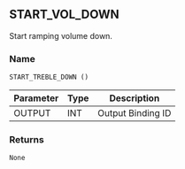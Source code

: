 ## START\_VOL\_DOWN

Start ramping volume down.


### Name

`START_TREBLE_DOWN ()`


| Parameter | Type | Description       |
| --------- | ---- | ----------------- |
| OUTPUT    | INT  | Output Binding ID |



### Returns

`None`